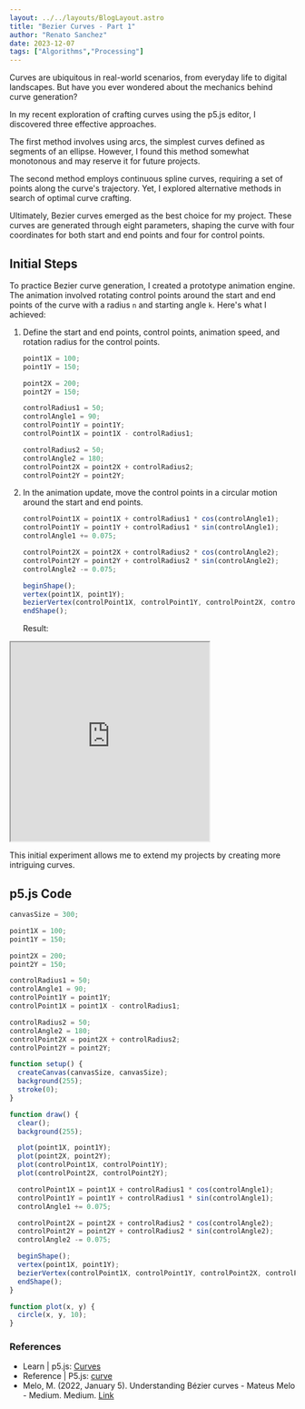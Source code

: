 ```yaml
---
layout: ../../layouts/BlogLayout.astro
title: "Bezier Curves - Part 1"
author: "Renato Sanchez"
date: 2023-12-07
tags: ["Algorithms","Processing"]
---
```


Curves are ubiquitous in real-world scenarios, from everyday life to digital landscapes. But have you ever wondered about the mechanics behind curve generation?

In my recent exploration of crafting curves using the p5.js editor, I discovered three effective approaches.

The first method involves using arcs, the simplest curves defined as segments of an ellipse. However, I found this method somewhat monotonous and may reserve it for future projects.

The second method employs continuous spline curves, requiring a set of points along the curve's trajectory. Yet, I explored alternative methods in search of optimal curve crafting.

Ultimately, Bezier curves emerged as the best choice for my project. These curves are generated through eight parameters, shaping the curve with four coordinates for both start and end points and four for control points.

## Initial Steps

To practice Bezier curve generation, I created a prototype animation engine. The animation involved rotating control points around the start and end points of the curve with a radius `n` and starting angle `k`. Here's what I achieved:

1. Define the start and end points, control points, animation speed, and rotation radius for the control points.
   ```js
   point1X = 100;
   point1Y = 150;

   point2X = 200;
   point2Y = 150;

   controlRadius1 = 50;
   controlAngle1 = 90;
   controlPoint1Y = point1Y;
   controlPoint1X = point1X - controlRadius1;

   controlRadius2 = 50;
   controlAngle2 = 180;
   controlPoint2X = point2X + controlRadius2;
   controlPoint2Y = point2Y;
   ```

2. In the animation update, move the control points in a circular motion around the start and end points.
   ```js
   controlPoint1X = point1X + controlRadius1 * cos(controlAngle1);
   controlPoint1Y = point1Y + controlRadius1 * sin(controlAngle1);
   controlAngle1 += 0.075;

   controlPoint2X = point2X + controlRadius2 * cos(controlAngle2);
   controlPoint2Y = point2Y + controlRadius2 * sin(controlAngle2);
   controlAngle2 -= 0.075;

   beginShape();
   vertex(point1X, point1Y);
   bezierVertex(controlPoint1X, controlPoint1Y, controlPoint2X, controlPoint2Y, point2X, point2Y);
   endShape();
   ```

   Result:

<iframe src="https://editor.p5js.org/renatosanz/full/ERpfUSk9N" height=350 width=350></iframe>


This initial experiment allows me to extend my projects by creating more intriguing curves.

## p5.js Code

```js
canvasSize = 300;

point1X = 100;
point1Y = 150;

point2X = 200;
point2Y = 150;

controlRadius1 = 50;
controlAngle1 = 90;
controlPoint1Y = point1Y;
controlPoint1X = point1X - controlRadius1;

controlRadius2 = 50;
controlAngle2 = 180;
controlPoint2X = point2X + controlRadius2;
controlPoint2Y = point2Y;

function setup() {
  createCanvas(canvasSize, canvasSize);
  background(255);
  stroke(0);
}

function draw() {
  clear();
  background(255);

  plot(point1X, point1Y);
  plot(point2X, point2Y);
  plot(controlPoint1X, controlPoint1Y);
  plot(controlPoint2X, controlPoint2Y);

  controlPoint1X = point1X + controlRadius1 * cos(controlAngle1);
  controlPoint1Y = point1Y + controlRadius1 * sin(controlAngle1);
  controlAngle1 += 0.075;

  controlPoint2X = point2X + controlRadius2 * cos(controlAngle2);
  controlPoint2Y = point2Y + controlRadius2 * sin(controlAngle2);
  controlAngle2 -= 0.075;

  beginShape();
  vertex(point1X, point1Y);
  bezierVertex(controlPoint1X, controlPoint1Y, controlPoint2X, controlPoint2Y, point2X, point2Y);
  endShape();
}

function plot(x, y) {
  circle(x, y, 10);
}
```

### References
- Learn | p5.js: [Curves](https://p5js.org/learn/curves.html)
- Reference | P5.js: [curve](https://p5js.org/reference/#/p5/curve)
- Melo, M. (2022, January 5). Understanding Bézier curves - Mateus Melo - Medium. Medium. [Link](https://mmrndev.medium.com/understanding-b%C3%A9zier-curves-f6eaa0fa6c7d)
